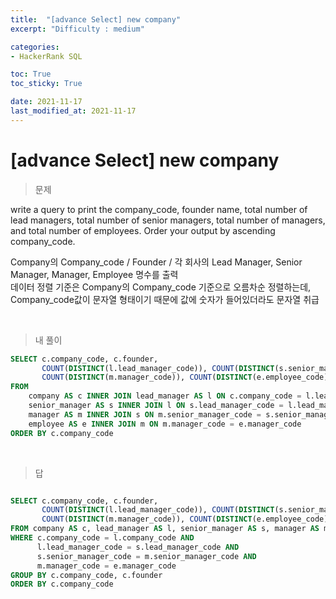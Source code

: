 ```yaml
---
title:  "[advance Select] new company"
excerpt: "Difficulty : medium"

categories:
- HackerRank SQL

toc: True
toc_sticky: True

date: 2021-11-17
last_modified_at: 2021-11-17
---
```


# [advance Select] new company

> 문제

write a query to print the company_code, founder name, total number of lead managers, total number of senior managers, total number of managers, and total number of employees. Order your output by ascending company_code.

Company의 Company_code / Founder / 각 회사의 Lead Manager, Senior Manager, Manager, Employee 명수를 출력<br>
데이터 정렬 기준은 Company의 Company_code 기준으로 오름차순 정렬하는데, Company_code값이 문자열 형태이기 때문에 값에 숫자가 들어있더라도 문자열 취급

<br>

> 내 풀이

```sql
SELECT c.company_code, c.founder,
       COUNT(DISTINCT(l.lead_manager_code)), COUNT(DISTINCT(s.senior_manager_code)),
       COUNT(DISTINCT(m.manager_code)), COUNT(DISTINCT(e.employee_code))
FROM 
    company AS c INNER JOIN lead_manager AS l ON c.company_code = l.lead_manager
    senior_manager AS s INNER JOIN l ON s.lead_manager_code = l.lead_manager_code
    manager AS m INNER JOIN s ON m.senior_manager_code = s.senior_manager_code
    employee AS e INNER JOIN m ON m.manager_code = e.manager_code
ORDER BY c.company_code
```

<br>

> 답

```sql

SELECT c.company_code, c.founder,
       COUNT(DISTINCT(l.lead_manager_code)), COUNT(DISTINCT(s.senior_manager_code)),
       COUNT(DISTINCT(m.manager_code)), COUNT(DISTINCT(e.employee_code))
FROM company AS c, lead_manager AS l, senior_manager AS s, manager AS m, employee AS e
WHERE c.company_code = l.company_code AND
      l.lead_manager_code = s.lead_manager_code AND
      s.senior_manager_code = m.senior_manager_code AND
      m.manager_code = e.manager_code
GROUP BY c.company_code, c.founder 
ORDER BY c.company_code
```

